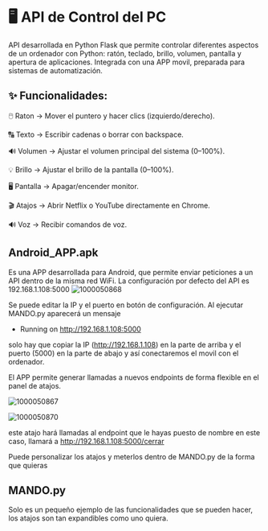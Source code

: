 # 🖥️ API de Control del PC

API desarrollada en Python Flask que permite controlar diferentes aspectos de un ordenador con Python: ratón, teclado, brillo, volumen, pantalla y apertura de aplicaciones. Integrada con una APP movil, preparada para sistemas de automatización.

## ✨ Funcionalidades:

🖱️ Raton → Mover el puntero y hacer clics (izquierdo/derecho).

🔠 Texto → Escribir cadenas o borrar con backspace.

🔊 Volumen → Ajustar el volumen principal del sistema (0–100%).

💡 Brillo → Ajustar el brillo de la pantalla (0–100%).

🖥️ Pantalla → Apagar/encender monitor.

🎬 Atajos → Abrir Netflix o YouTube directamente en Chrome.

🔊 Voz → Recibir comandos de voz.

## Android_APP.apk

Es una APP desarrollada para Android, que permite enviar peticiones a un API dentro de la misma red WiFi. 
La configuración por defecto del API es 192.168.1.108:5000
![1000050868](https://github.com/user-attachments/assets/ab76a8e4-a727-43ed-9357-4b7b666fa800)

Se puede editar la IP y el puerto en botón de configuración. Al ejecutar MANDO.py aparecerá un mensaje 

* Running on http://192.168.1.108:5000

solo hay que copiar la IP (http://192.168.1.108) en la parte de arriba y el puerto (5000) en la parte de abajo y así conectaremos el movil con el ordenador.

El APP permite generar llamadas a nuevos endpoints de forma flexible en el panel de atajos.

![1000050867](https://github.com/user-attachments/assets/9ffba683-8a73-454f-b26c-6e0ec7bcca94)

![1000050870](https://github.com/user-attachments/assets/dfc4cc2c-3a0e-47bf-81be-af589585dcca)

este atajo hará llamadas al endpoint que le hayas puesto de nombre en este caso, llamará a http://192.168.1.108:5000/cerrar

Puede personalizar los atajos y meterlos dentro de MANDO.py de la forma que quieras

## MANDO.py

Solo es un pequeño ejemplo de las funcionalidades que se pueden hacer, los atajos son tan expandibles como uno quiera.


